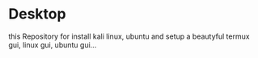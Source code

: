 # Desktop
this  Repository for install kali linux, ubuntu and setup a beautyful termux gui, linux gui, ubuntu gui...

